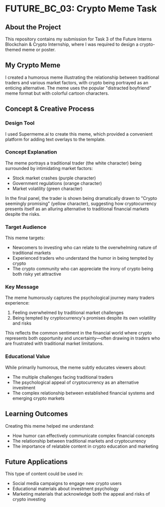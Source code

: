 # FUTURE_BC_03: Crypto Meme Task

## About the Project
This repository contains my submission for Task 3 of the Future Interns Blockchain & Crypto Internship, where I was required to design a crypto-themed meme or poster.

## My Crypto Meme

I created a humorous meme illustrating the relationship between traditional traders and various market factors, with crypto being portrayed as an enticing alternative. The meme uses the popular "distracted boyfriend" meme format but with colorful cartoon characters.

## Concept & Creative Process

### Design Tool
I used Supermeme.ai to create this meme, which provided a convenient platform for adding text overlays to the template.

### Concept Explanation
The meme portrays a traditional trader (the white character) being surrounded by intimidating market factors:
- Stock market crashes (purple character)
- Government regulations (orange character)
- Market volatility (green character)

In the final panel, the trader is shown being dramatically drawn to "Crypto seemingly promising" (yellow character), suggesting how cryptocurrency presents itself as an alluring alternative to traditional financial markets despite the risks.

### Target Audience
This meme targets:
- Newcomers to investing who can relate to the overwhelming nature of traditional markets
- Experienced traders who understand the humor in being tempted by crypto
- The crypto community who can appreciate the irony of crypto being both risky yet attractive

### Key Message
The meme humorously captures the psychological journey many traders experience:
1. Feeling overwhelmed by traditional market challenges
2. Being tempted by cryptocurrency's promises despite its own volatility and risks

This reflects the common sentiment in the financial world where crypto represents both opportunity and uncertainty—often drawing in traders who are frustrated with traditional market limitations.

### Educational Value
While primarily humorous, the meme subtly educates viewers about:
- The multiple challenges facing traditional traders
- The psychological appeal of cryptocurrency as an alternative investment
- The complex relationship between established financial systems and emerging crypto markets

## Learning Outcomes
Creating this meme helped me understand:
- How humor can effectively communicate complex financial concepts
- The relationship between traditional markets and cryptocurrency
- The importance of relatable content in crypto education and marketing

## Future Applications
This type of content could be used in:
- Social media campaigns to engage new crypto users
- Educational materials about investment psychology
- Marketing materials that acknowledge both the appeal and risks of crypto investing
